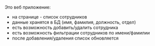 Это веб приложение:

- на странице - список сотрудников
- данные хранятся в БД (имя, фамилия, должность, отдел)
- есть возможность добавить/удалить сотрудника
- есть возможность фильтрации сотрудников по имени/фамилии
- после добавления/удаления список обновляется